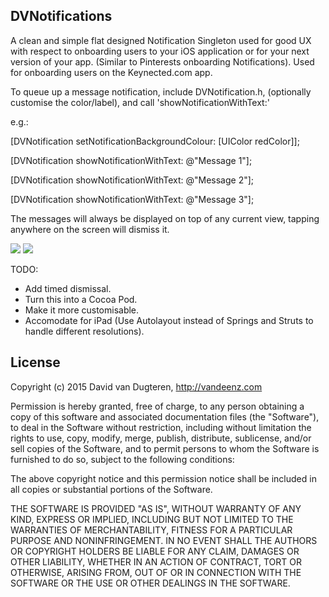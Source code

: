 DVNotifications
---

A clean and simple flat designed Notification Singleton used for good UX with respect to onboarding users to your iOS application or for your next version of your app. (Similar to Pinterests onboarding Notifications). Used for onboarding users on the Keynected.com app.

To queue up a message notification, include DVNotification.h, (optionally customise the color/label), and call 'showNotificationWithText:'

e.g.:

[DVNotification setNotificationBackgroundColour: [UIColor redColor]];

[DVNotification showNotificationWithText: @"Message 1"];

[DVNotification showNotificationWithText: @"Message 2"];

[DVNotification showNotificationWithText: @"Message 3"];

The messages will always be displayed on top of any current view, tapping anywhere on the screen will dismiss it.

[![](http://s14.postimg.org/40awaskoh/IMG_1550.png)](http://s14.postimg.org/40awaskoh/IMG_1550.png)
[![](http://s13.postimg.org/v8gs4rt4n/IMG_1551.png)](http://s13.postimg.org/v8gs4rt4n/IMG_1551.png)


TODO:
- Add timed dismissal.
- Turn this into a Cocoa Pod.
- Make it more customisable.
- Accomodate for iPad (Use Autolayout instead of Springs and Struts to handle different resolutions).

License
---

Copyright (c) 2015 David van Dugteren, http://vandeenz.com

Permission is hereby granted, free of charge, to any person obtaining
a copy of this software and associated documentation files (the
"Software"), to deal in the Software without restriction, including
without limitation the rights to use, copy, modify, merge, publish,
distribute, sublicense, and/or sell copies of the Software, and to
permit persons to whom the Software is furnished to do so, subject to
the following conditions:

The above copyright notice and this permission notice shall be
included in all copies or substantial portions of the Software.

THE SOFTWARE IS PROVIDED "AS IS", WITHOUT WARRANTY OF ANY KIND,
EXPRESS OR IMPLIED, INCLUDING BUT NOT LIMITED TO THE WARRANTIES OF
MERCHANTABILITY, FITNESS FOR A PARTICULAR PURPOSE AND
NONINFRINGEMENT. IN NO EVENT SHALL THE AUTHORS OR COPYRIGHT HOLDERS BE
LIABLE FOR ANY CLAIM, DAMAGES OR OTHER LIABILITY, WHETHER IN AN ACTION
OF CONTRACT, TORT OR OTHERWISE, ARISING FROM, OUT OF OR IN CONNECTION
WITH THE SOFTWARE OR THE USE OR OTHER DEALINGS IN THE SOFTWARE.

